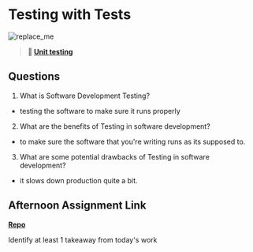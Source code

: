 # Testing with Tests

![replace_me](https://codeworks.blob.core.windows.net/public/assets/img/illustrations/placeholder.svg)

> **📖 [Unit testing](https://codeworksacademy.com/fs-student-guide/resources/wk8-9/03-Unit-Testing)**

## Questions

1. What is Software Development Testing?

- testing the software to make sure it runs properly

2. What are the benefits of Testing in software development?

- to make sure the software that you're writing runs as its supposed to.

3. What are some potential drawbacks of Testing in software development?

- it slows down production quite a bit.

## Afternoon Assignment Link

**[Repo](https://github.com/Enderdr4gon74/<ASSIGNMENT_REPO>)**

Identify at least 1 takeaway from today's work

